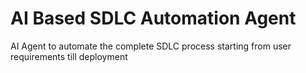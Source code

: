 # AI Based SDLC Automation Agent
AI Agent to automate the complete SDLC process starting from user requirements till deployment
